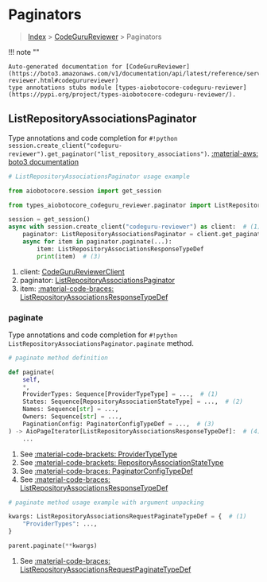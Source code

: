 # Paginators

> [Index](../README.md) > [CodeGuruReviewer](./README.md) > Paginators

!!! note ""

    Auto-generated documentation for [CodeGuruReviewer](https://boto3.amazonaws.com/v1/documentation/api/latest/reference/services/codeguru-reviewer.html#codegurureviewer)
    type annotations stubs module [types-aiobotocore-codeguru-reviewer](https://pypi.org/project/types-aiobotocore-codeguru-reviewer/).

## ListRepositoryAssociationsPaginator

Type annotations and code completion for `#!python session.create_client("codeguru-reviewer").get_paginator("list_repository_associations")`.
[:material-aws: boto3 documentation](https://boto3.amazonaws.com/v1/documentation/api/latest/reference/services/codeguru-reviewer/paginator/ListRepositoryAssociations.html#CodeGuruReviewer.Paginator.ListRepositoryAssociations)

```python
# ListRepositoryAssociationsPaginator usage example

from aiobotocore.session import get_session

from types_aiobotocore_codeguru_reviewer.paginator import ListRepositoryAssociationsPaginator

session = get_session()
async with session.create_client("codeguru-reviewer") as client:  # (1)
    paginator: ListRepositoryAssociationsPaginator = client.get_paginator("list_repository_associations")  # (2)
    async for item in paginator.paginate(...):
        item: ListRepositoryAssociationsResponseTypeDef
        print(item)  # (3)
```

1. client: [CodeGuruReviewerClient](./client.md)
2. paginator: [ListRepositoryAssociationsPaginator](./paginators.md#listrepositoryassociationspaginator)
3. item: [:material-code-braces: ListRepositoryAssociationsResponseTypeDef](./type_defs.md#listrepositoryassociationsresponsetypedef) 


### paginate

Type annotations and code completion for `#!python ListRepositoryAssociationsPaginator.paginate` method.

```python
# paginate method definition

def paginate(
    self,
    *,
    ProviderTypes: Sequence[ProviderTypeType] = ...,  # (1)
    States: Sequence[RepositoryAssociationStateType] = ...,  # (2)
    Names: Sequence[str] = ...,
    Owners: Sequence[str] = ...,
    PaginationConfig: PaginatorConfigTypeDef = ...,  # (3)
) -> AioPageIterator[ListRepositoryAssociationsResponseTypeDef]:  # (4)
    ...
```

1. See [:material-code-brackets: ProviderTypeType](./literals.md#providertypetype) 
2. See [:material-code-brackets: RepositoryAssociationStateType](./literals.md#repositoryassociationstatetype) 
3. See [:material-code-braces: PaginatorConfigTypeDef](./type_defs.md#paginatorconfigtypedef) 
4. See [:material-code-braces: ListRepositoryAssociationsResponseTypeDef](./type_defs.md#listrepositoryassociationsresponsetypedef) 


```python
# paginate method usage example with argument unpacking

kwargs: ListRepositoryAssociationsRequestPaginateTypeDef = {  # (1)
    "ProviderTypes": ...,
}

parent.paginate(**kwargs)
```

1. See [:material-code-braces: ListRepositoryAssociationsRequestPaginateTypeDef](./type_defs.md#listrepositoryassociationsrequestpaginatetypedef) 
